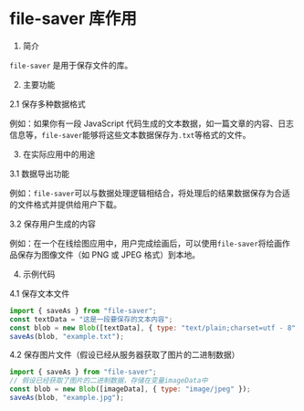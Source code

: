 # file-saver 库作用

1. 简介

`file-saver` 是用于保存文件的库。

2. 主要功能

2.1 保存多种数据格式

例如：如果你有一段 JavaScript 代码生成的文本数据，如一篇文章的内容、日志信息等，`file-saver`能够将这些文本数据保存为`.txt`等格式的文件。

3. 在实际应用中的用途

3.1 数据导出功能

例如：`file-saver`可以与数据处理逻辑相结合，将处理后的结果数据保存为合适的文件格式并提供给用户下载。

3.2 保存用户生成的内容

例如：在一个在线绘图应用中，用户完成绘画后，可以使用`file-saver`将绘画作品保存为图像文件（如 PNG 或 JPEG 格式）到本地。

4. 示例代码

4.1 保存文本文件

```javascript
import { saveAs } from "file-saver";
const textData = "这是一段要保存的文本内容";
const blob = new Blob([textData], { type: "text/plain;charset=utf - 8" });
saveAs(blob, "example.txt");
```

4.2 保存图片文件（假设已经从服务器获取了图片的二进制数据）

```javascript
import { saveAs } from "file-saver";
// 假设已经获取了图片的二进制数据，存储在变量imageData中
const blob = new Blob([imageData], { type: "image/jpeg" });
saveAs(blob, "example.jpg");
```
